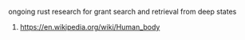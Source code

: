 ongoing rust research for grant search and retrieval from deep states

1. https://en.wikipedia.org/wiki/Human_body